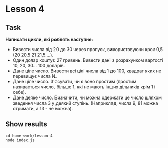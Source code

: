 # Lesson 4

## Task

**Написати цикли, які роблять наступне:**

- Вивести числа від 20 до 30 через пропуск, використовуючи крок 0,5 (20 20,5 21 21,5….).
- Один долар коштує 27 гривень. Вивести дані з розрахунком вартості 10, 20, 30... 100 доларів.
- Дане ціле число. Вивести всі цілі числа від 1 до 100, квадрат яких не перевищує числа N.
- Дане ціле число. З'ясувати, чи є воно простим (простим називається число, більше 1, які не мають інших дільників крім 1 і себе).
- Дане деяке число. Визначити, чи можна одержати це число шляхом зведення числа 3 у деякий ступінь. (Наприклад, числа 9, 81 можна отримати, а 13 - не можна).

## Show results

```shell
cd home-work/lesson-4
node index.js
```